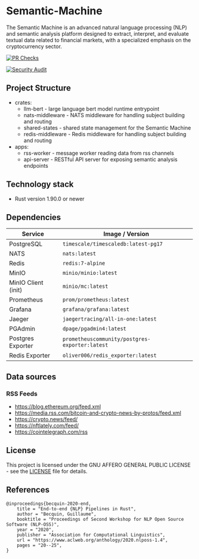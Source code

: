 # Semantic-Machine

The Semantic Machine is an advanced natural language processing (NLP) and semantic analysis platform designed to extract, interpret, and evaluate textual data related to financial markets, with a specialized emphasis on the cryptocurrency sector.

[![PR Checks](https://github.com/bartossh/Semantic-Machine/actions/workflows/pre-checks.yml/badge.svg)](https://github.com/bartossh/Semantic-Machine/actions/workflows/pre-checks.yml)

[![Security Audit](https://github.com/bartossh/Semantic-Machine/actions/workflows/audit.yml/badge.svg)](https://github.com/bartossh/Semantic-Machine/actions/workflows/audit.yml)

## Project Structure

 - crates:
   - llm-bert - large language bert model runtime entrypoint
   - nats-middleware - NATS middleware for handling subject building and routing
   - shared-states - shared state management for the Semantic Machine
   - redis-middleware - Redis middleware for handling subject building and routing
 - apps:
   - rss-worker - message worker reading data from rss channels
   - api-server - RESTful API server for exposing semantic analysis endpoints

## Technology stack

- Rust version 1.90.0 or newer

## Dependencies

| Service             | Image / Version                                |
| ------------------- | ---------------------------------------------- |
| PostgreSQL          | `timescale/timescaledb:latest-pg17`            |
| NATS                | `nats:latest`                                  |
| Redis               | `redis:7-alpine`                               |
| MinIO               | `minio/minio:latest`                           |
| MinIO Client (init) | `minio/mc:latest`                              |
| Prometheus          | `prom/prometheus:latest`                       |
| Grafana             | `grafana/grafana:latest`                       |
| Jaeger              | `jaegertracing/all-in-one:latest`              |
| PGAdmin             | `dpage/pgadmin4:latest`                        |
| Postgres Exporter   | `prometheuscommunity/postgres-exporter:latest` |
| Redis Exporter      | `oliver006/redis_exporter:latest`              |

## Data sources

### RSS Feeds

- https://blog.ethereum.org/feed.xml
- https://media.rss.com/bitcoin-and-crypto-news-by-protos/feed.xml
- https://crypto.news/feed/
- https://nftlately.com/feed/
- https://cointelegraph.com/rss


## License

This project is licensed under the GNU AFFERO GENERAL PUBLIC LICENSE - see the [LICENSE](LICENSE) file for details.


## References

```textual
@inproceedings{becquin-2020-end,
    title = "End-to-end {NLP} Pipelines in Rust",
    author = "Becquin, Guillaume",
    booktitle = "Proceedings of Second Workshop for NLP Open Source Software (NLP-OSS)",
    year = "2020",
    publisher = "Association for Computational Linguistics",
    url = "https://www.aclweb.org/anthology/2020.nlposs-1.4",
    pages = "20--25",
}
```
